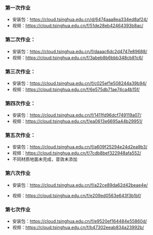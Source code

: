 ### 第一次作业

+ 安装包：https://cloud.tsinghua.edu.cn/d/6474aaa8ea334ed8af24/
+ 视频：https://cloud.tsinghua.edu.cn/f/51de28eb42464393b8ac/

### 第二次作业：

+ 安装包：https://cloud.tsinghua.edu.cn/f/daaac6dc2d4747e89688/
+ 视频：https://cloud.tsinghua.edu.cn/f/3abeb8b6bbb348cb81c6/

### 第三次作业：

+ 安装包：https://cloud.tsinghua.edu.cn/f/c025ef1e508244a39b94/
+ 视频：https://cloud.tsinghua.edu.cn/f/6e575db71ae74ca4b15f/

### 第四次作业：

+ 安装包：https://cloud.tsinghua.edu.cn/f/1411fd96dcf749119a07/
+ 视频：https://cloud.tsinghua.edu.cn/f/ea0613e6695a44b29951/

### 第五次作业：

+ 安装包：https://cloud.tsinghua.edu.cn/f/a609f25294e24d2ea9b3/
+ 视频：https://cloud.tsinghua.edu.cn/f/7cdb8bef322948afa552/
+ 不同材质地面未完成，音效未添加

### 第六次作业

+ 安装包：https://cloud.tsinghua.edu.cn/f/a22ce89da62d42beae4e/

+ 视频：https://cloud.tsinghua.edu.cn/f/e209ed0563e643f3b1bf/

### 第七次作业

+ 安装包：https://cloud.tsinghua.edu.cn/f/e9520ef164484e55860d/
+ 视频：https://cloud.tsinghua.edu.cn/f/b47302eeab834a23992b/

